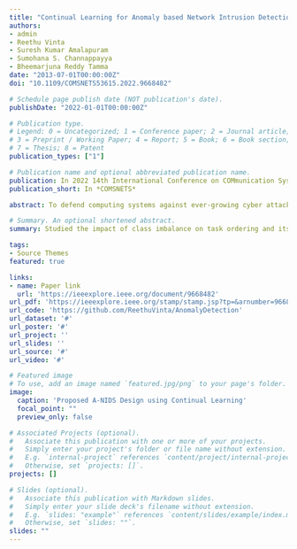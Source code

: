 ```yaml
---
title: "Continual Learning for Anomaly based Network Intrusion Detection"
authors:
- admin
- Reethu Vinta
- Suresh Kumar Amalapuram
- Sumohana S. Channappayya
- Bheemarjuna Reddy Tamma
date: "2013-07-01T00:00:00Z"
doi: "10.1109/COMSNETS53615.2022.9668482"

# Schedule page publish date (NOT publication's date).
publishDate: "2022-01-01T00:00:00Z"

# Publication type.
# Legend: 0 = Uncategorized; 1 = Conference paper; 2 = Journal article;
# 3 = Preprint / Working Paper; 4 = Report; 5 = Book; 6 = Book section;
# 7 = Thesis; 8 = Patent
publication_types: ["1"]

# Publication name and optional abbreviated publication name.
publication: In 2022 14th International Conference on COMmunication Systems & NETworkS (COMSNETS)
publication_short: In *COMSNETS*

abstract: To defend computing systems against ever-growing cyber attacks, Anomaly-based Network Intrusion Detection Systems (A-NIDS) have to evolve continuously. This requirement renders classical machine learning algorithms ineffective since they do not handle sequentially evolving tasks gracefully. Specifically, neural networks (NNs) are prone to catastrophic forgetting (CF) when trained on sequential data. Recent advances in addressing this drawback of NNs have resulted in a paradigm called Continual Learning (CL) which mitigates CF by introducing suitable constraints during the sequential training of these NNs. CL has been shown to be very effective in improving the performance of NNs on computer vision tasks. However, its application to the design of A-NIDS has not been explored. In this work, we evaluate the suitability of CL to address the challenges posed in A-NIDS design. Unlike computer vision datasets, network datasets suffer from the Class Imbalance (CI) problem, which makes the direct application of CL algorithms challenging. To evaluate the suitability of CL algorithms on network datasets, we study the impact of class imbalance on task ordering and its effect on the design of CL- based A-NIDS in the Class Incremental (CIL) and Domain Incremental (DIL) learning settings. Towards this end, we apply two popular CL algorithms viz. Elastic Weight Consolidation (EWC) and Gradient Episodic Memory (GEM) on two datasets viz., CICIDS and KDD Cup'99, and evaluate their performance. We found that CI affects task order sensitivity to a greater extent in the CIL setting when compared to the DIL setting. The performance of DIL setting can be further enhanced by incorporating experience forgetting aware memory population techniques, and we recommend this as a practical approach to building CL-based A-NIDS.

# Summary. An optional shortened abstract.
summary: Studied the impact of class imbalance on task ordering and its effect on the design of CL- based Anomaly-based Network Intrusion Detection Systems(A-NIDS) in the Class Incremental (CIL) and Domain Incremental (DIL) learning settings.

tags:
- Source Themes
featured: true

links:
- name: Paper link
  url: 'https://ieeexplore.ieee.org/document/9668482'
url_pdf: 'https://ieeexplore.ieee.org/stamp/stamp.jsp?tp=&arnumber=9668482'
url_code: 'https://github.com/ReethuVinta/AnomalyDetection'
url_dataset: '#'
url_poster: '#'
url_project: ''
url_slides: ''
url_source: '#'
url_video: '#'

# Featured image
# To use, add an image named `featured.jpg/png` to your page's folder. 
image:
  caption: 'Proposed A-NIDS Design using Continual Learning'
  focal_point: ""
  preview_only: false

# Associated Projects (optional).
#   Associate this publication with one or more of your projects.
#   Simply enter your project's folder or file name without extension.
#   E.g. `internal-project` references `content/project/internal-project/index.md`.
#   Otherwise, set `projects: []`.
projects: []

# Slides (optional).
#   Associate this publication with Markdown slides.
#   Simply enter your slide deck's filename without extension.
#   E.g. `slides: "example"` references `content/slides/example/index.md`.
#   Otherwise, set `slides: ""`.
slides: ""
---
```

